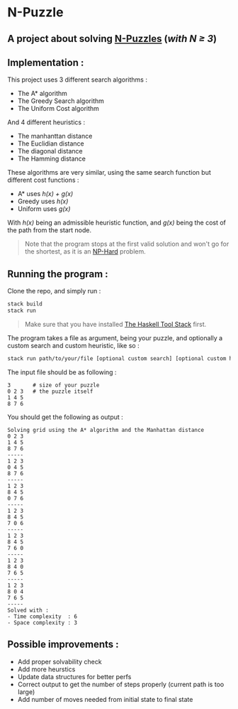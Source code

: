 # N-Puzzle

## A project about solving [N-Puzzles](https://en.wikipedia.org/wiki/15_puzzle) (*with N ≥ 3*)


## Implementation :
This project uses 3 different search algorithms :
- The A* algorithm
- The Greedy Search algorithm
- The Uniform Cost algorithm

And 4 different heuristics :
- The manhanttan distance
- The Euclidian distance
- The diagonal distance
- The Hamming distance

These algorithms are very similar, using the same search function but different cost functions :
- A* uses *h(x) + g(x)*
- Greedy uses *h(x)*
- Uniform uses *g(x)*

With *h(x)* being an admissible heuristic function, and *g(x)* being the cost of the path from the start node.
> Note that the program stops at the first valid solution and won't go for the shortest, as it is an [NP-Hard](http://sumitg.com/assets/n-puzzle.pdf) problem.

## Running the program :
Clone the repo, and simply run :
```bash
stack build
stack run
```
> Make sure that you have installed [The Haskell Tool Stack](https://docs.haskellstack.org/en/stable/README/) first.

The program takes a file as argument, being your puzzle, and optionally a custom search and custom heuristic, like so :
```bash
stack run path/to/your/file [optional custom search] [optional custom heuristic]
```
The  input file should be as following :
```
3       # size of your puzzle
0 2 3   # the puzzle itself
1 4 5
8 7 6
```
You should get the following as output :
```
Solving grid using the A* algorithm and the Manhattan distance
0 2 3
1 4 5
8 7 6
-----
1 2 3
0 4 5
8 7 6
-----
1 2 3
8 4 5
0 7 6
-----
1 2 3
8 4 5
7 0 6
-----
1 2 3
8 4 5
7 6 0
-----
1 2 3
8 4 0
7 6 5
-----
1 2 3
8 0 4
7 6 5
-----
Solved with :
- Time complexity  : 6
- Space complexity : 3
```

## Possible improvements :
- Add proper solvability check
- Add more heurstics
- Update data structures for better perfs
- Correct output to get the number of steps properly (current path is too large)
- Add number of moves needed from initial state to final state
